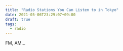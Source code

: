 ```yaml
---
title: "Radio Stations You Can Listen to in Tokyo"
date: 2021-05-06T23:29:07+09:00
draft: true
tags:
  - radio
---
```



FM, AM...
